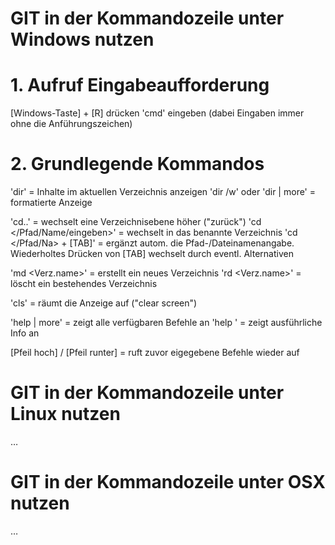 # GIT in der Kommandozeile unter Windows nutzen

# 1. Aufruf Eingabeaufforderung

[Windows-Taste] + [R] drücken
'cmd' eingeben (dabei Eingaben immer ohne die Anführungszeichen)

# 2. Grundlegende Kommandos

'dir' = Inhalte im aktuellen Verzeichnis anzeigen
'dir /w' oder 'dir | more' = formatierte Anzeige

'cd..' = wechselt eine Verzeichnisebene höher ("zurück")
'cd </Pfad/Name/eingeben>' = wechselt in das benannte Verzeichnis
'cd </Pfad/Na> + [TAB]' = ergänzt autom. die Pfad-/Dateinamenangabe.
Wiederholtes Drücken von [TAB] wechselt durch eventl. Alternativen

'md <Verz.name>' = erstellt ein neues Verzeichnis
'rd <Verz.name>' = löscht ein bestehendes Verzeichnis

'cls' = räumt die Anzeige auf ("clear screen")

'help | more' = zeigt alle verfügbaren Befehle an
'help <Befehlsname>' = zeigt ausführliche Info an

[Pfeil hoch] / [Pfeil runter] = ruft zuvor eigegebene Befehle wieder auf

# GIT in der Kommandozeile unter Linux nutzen

…

# GIT in der Kommandozeile unter OSX nutzen

…
